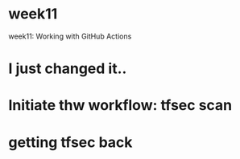 # week11
week11: Working with GitHub Actions
# I just changed it..
# Initiate thw workflow: tfsec scan
# getting tfsec back
